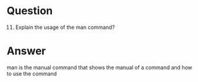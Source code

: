# Question

11. Explain the usage of the man command?

# Answer

man is the manual command that shows the manual of a command and how to use the command